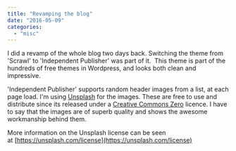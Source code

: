 ```yaml
---
title: "Revamping the blog"
date: "2016-05-09"
categories: 
  - "misc"
---
```


I did a revamp of the whole blog two days back. Switching the theme from 'Scrawl' to 'Independent Publisher' was part of it.  This theme is part of the hundreds of free themes in Wordpress, and looks both clean and impressive.

'Independent Publisher' supports random header images from a list, at each page load. I'm using [Unsplash](https://unsplash.com/) for the images. These are free to use and distribute since its released under a [Creative Commons Zero](https://creativecommons.org/publicdomain/zero/1.0/) licence. I have to say that the images are of superb quality and shows the awesome workmanship behind them.

More information on the Unsplash license can be seen at [https://unsplash.com/license](https://unsplash.com/license)
